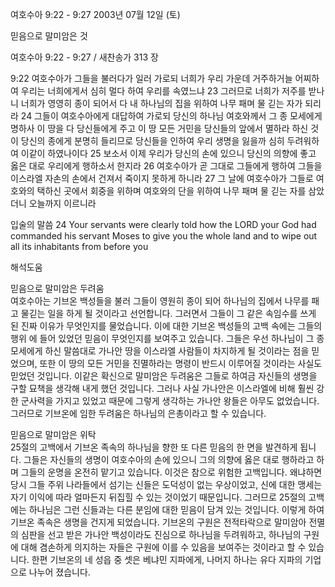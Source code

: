 여호수아 9:22 - 9:27 
2003년 07월 12일 (토)

믿음으로 말미암은 것



여호수아 9:22 - 9:27 / 새찬송가 313 장


9:22 여호수아가 그들을 불러다가 일러 가로되 너희가 우리 가운데 거주하거늘 어찌하여 우리는 너희에게서 심히 멀다 하여 우리를 속였느냐 
23 그러므로 너희가 저주를 받나니 너희가 영영히 종이 되어서 다 내 하나님의 집을 위하여 나무 패며 물 긷는 자가 되리라 
24 그들이 여호수아에게 대답하여 가로되 당신의 하나님 여호와께서 그 종 모세에게 명하사 이 땅을 다 당신들에게 주고 이 땅 모든 거민을 당신들의 앞에서 멸하라 하신 것이 당신의 종에게 분명히 들리므로 당신들을 인하여 우리 생명을 잃을까 심히 두려워하여 이같이 하였나이다 
25 보소서 이제 우리가 당신의 손에 있으니 당신의 의향에 좋고 옳은 대로 우리에게 행하소서 한지라 
26 여호수아가 곧 그대로 그들에게 행하여 그들을 이스라엘 자손의 손에서 건져서 죽이지 못하게 하니라 
27 그 날에 여호수아가 그들로 여호와의 택하신 곳에서 회중을 위하며 여호와의 단을 위하여 나무 패며 물 긷는 자를 삼았더니 오늘까지 이르니라 

입술의 말씀 
24 Your servants were clearly told how the LORD your God had commanded his servant Moses to give you the whole land and to wipe out all its inhabitants from before you

해석도움





믿음으로 말미암은 두려움  
여호수아는 기브온 백성들을 불러 그들이 영원히 종이 되어 하나님의 집에서 나무를 패고 물긷는 일을 하게 될 것이라고 선언합니다. 그러면서 그들이 그 같은 속임수를 쓰게 된 진짜 이유가 무엇인지를 물었습니다. 이에 대한 기브온 백성들의 고백 속에는 그들의 행위 에 들어 있었던 믿음이 무엇인지를 보여주고 있습니다. 그들은 우선 하나님이 그 종 모세에게 하신 말씀대로 가나안 땅을 이스라엘 사람들이 차지하게 될 것이라는 점을 믿었으며, 또한 이 땅의 모든 거민을 진멸하라는 명령이 반드시 이루어질 것이라는 사실도 믿었던 것입니다. 이같은 확신으로 말미암은 두려움은 그들로 하여금 자신들의 생명을 구할 묘책을 생각해 내게 했던 것입니다. 그러나 사실 가나안은 이스라엘에 비해 훨씬 강한 군사력을 가지고 있었고 때문에 그렇게 생각하는 가나안 왕들은 아무도 없었습니다. 그러므로 기브온에 임한 두려움은 하나님의 은총이라고 할 수 있습니다. 

믿음으로 말미암은 위탁  
25절의 고백에서 기브온 족속의 하나님을 향한 또 다른 믿음의 한 면을 발견하게 됩니다. 그들은 자신들의 생명이 여호수아의 손에 있으니 그의 의향에 옳은 대로 행하라고 하며 그들의 운명을 온전히 맡기고 있습니다. 이것은 참으로 위험한 고백입니다. 왜냐하면 당시 그들 주위 나라들에서 섬기는 신들은 도덕성이 없는 우상이었고, 신에 대한 맹세는 자기 이익에 따라 얼마든지 뒤집힐 수 있는 것이었기 때문입니다. 그러므로 25절의 고백에는 하나님은 그런 신들과는 다른 분임에 대한 믿음이 담겨 있는 것입니다. 이렇게 하여 기브온 족속은 생명을 건지게 되었습니다. 기브온의 구원은 전적타락으로 말미암아 전멸의 심판을 선고 받은 가나안 백성이라도 진심으로 하나님을 두려워하고, 하나님의 구원에 대해 겸손하게 의지하는 자들은 구원에 이를 수 있음을 보여주는 것이라고 할 수 있습니다. 한편 기브온의 네 성읍 중 셋은 베냐민 지파에게, 나머지 하나는 유다 지파의 기업으로 나누어 졌습니다.